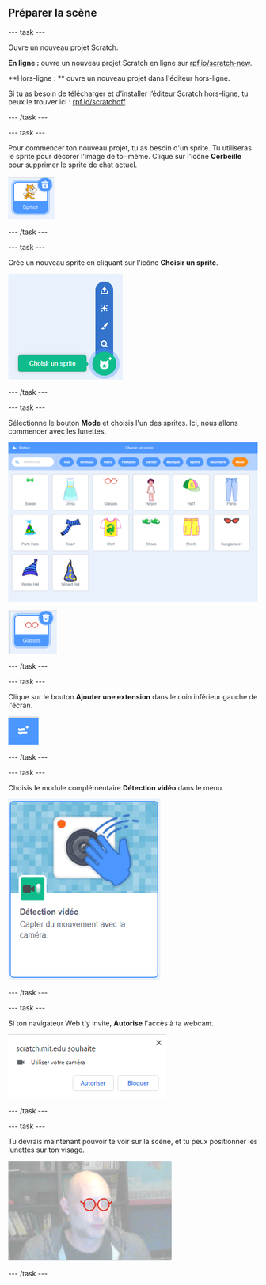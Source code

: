## Préparer la scène

--- task ---

Ouvre un nouveau projet Scratch.

**En ligne :** ouvre un nouveau projet Scratch en ligne sur [rpf.io/scratch-new](https://rpf.io/scratch-new).

**Hors-ligne : ** ouvre un nouveau projet dans l'éditeur hors-ligne.

Si tu as besoin de télécharger et d’installer l’éditeur Scratch hors-ligne, tu peux le trouver ici : [rpf.io/scratchoff](https://rpf.io/scratchoff).

--- /task ---

--- task ---

Pour commencer ton nouveau projet, tu as besoin d'un sprite. Tu utiliseras le sprite pour décorer l'image de toi-même. Clique sur l'icône **Corbeille** pour supprimer le sprite de chat actuel.

![image montrant l'icône de la corbeille sur le sprite chat](images/delete-sprite.png)

--- /task ---

--- task ---

Crée un nouveau sprite en cliquant sur l'icône **Choisir un sprite**.

![image montrant l'icône de choix de sprite étendu](images/new-sprite.png)

--- /task ---

--- task ---

Sélectionne le bouton **Mode** et choisis l'un des sprites. Ici, nous allons commencer avec les lunettes.

![image montrant des sprites de mode](images/fashion.png)

![image montrant le sprite de lunettes](images/glasses.png)

--- /task ---

--- task ---

Clique sur le bouton **Ajouter une extension** dans le coin inférieur gauche de l'écran.

![image montrant le bouton ajouter une extension](images/add-extension.png)

--- /task ---

--- task ---

Choisis le module complémentaire **Détection vidéo** dans le menu.

![image montrant la sélection de la bibliothèque d'extensions vidéo](images/video-extension.png)

--- /task ---

--- task ---

Si ton navigateur Web t'y invite, **Autorise** l'accès à ta webcam.

![image montrant l'invite du navigateur pour autoriser l'accès à la caméra](images/allow-camera.png)

--- /task ---

--- task ---

Tu devrais maintenant pouvoir te voir sur la scène, et tu peux positionner les lunettes sur ton visage.

![image montrant un homme avec des lunettes superposées sur son visage](images/man-with-glasses.png)

--- /task ---





